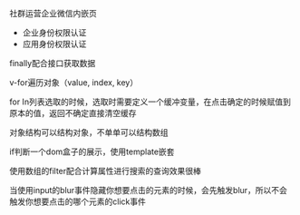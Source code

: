 社群运营企业微信内嵌页

- 企业身份权限认证
- 应用身份权限认证

finally配合接口获取数据

v-for遍历对象（value, index, key）

for In列表选取的时候，选取时需要定义一个缓冲变量，在点击确定的时候赋值到原本的值，返回不确定直接清空缓存

对象结构可以结构对象，不单单可以结构数组

if判断一个dom盒子的展示，使用template嵌套

使用数组的filter配合计算属性进行搜索的查询效果很棒

当使用input的blur事件隐藏你想要点击的元素的时候，会先触发blur，所以不会触发你想要点击的哪个元素的click事件